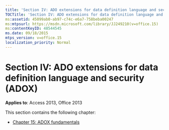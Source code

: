 ```yaml
---
title: 'Section IV: ADO extensions for data definition language and security (ADOX)'
TOCTitle: 'Section IV: ADO extensions for data definition language and security(ADOX)'
ms:assetid: 45099ab0-ab97-c74c-e6a7-758beba00247
ms:mtpsurl: https://msdn.microsoft.com/library/JJ249210(v=office.15)
ms:contentKeyID: 48544545
ms.date: 09/18/2015
mtps_version: v=office.15
localization_priority: Normal
---
```


# Section IV: ADO extensions for data definition language and security (ADOX)

**Applies to**: Access 2013, Office 2013

This section contains the following chapter:

- [Chapter 15: ADOX fundamentals](chapter-15-adox-fundamentals.md)

